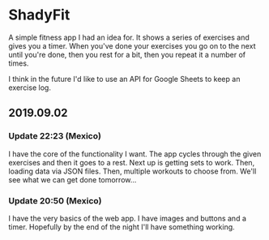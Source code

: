 # ShadyFit

A simple fitness app I had an idea for. It shows a series of exercises and gives you a timer. When you've done your exercises you go on to the next until you're done, then you rest for a bit, then you repeat it a number of times.

I think in the future I'd like to use an API for Google Sheets to keep an exercise log.

## 2019.09.02

### Update 22:23 (Mexico)

I have the core of the functionality I want. The app cycles through the given exercises and then it goes to a rest. Next up is getting sets to work. Then, loading data via JSON files. Then, multiple workouts to choose from. We'll see what we can get done tomorrow...

### Update 20:50 (Mexico)

I have the very basics of the web app. I have images and buttons and a timer. Hopefully by the end of the night I'll have something working.
